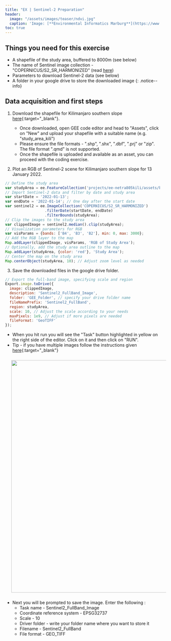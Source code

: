 ```yaml
---
title: "EX | Sentinel-2 Preparation"
header:
  image: "/assets/images/teaser/ndvi.jpg"
  caption: 'Image: [**Environmental Informatics Marburg**](https://www.uni-marburg.de/en/fb19/disciplines/physisch/environmentalinformatics){:target="_blank"}'
toc: true  
---
```


## Things you need for this exercise
* A shapefile of the study area, buffered to 8000m (see below)
* The name of Sentinel image collection - "COPERNICUS/S2_SR_HARMONIZED" (read [here](https://developers.google.com/earth-engine/datasets/catalog/COPERNICUS_S2_SR_HARMONIZED)) 
* Parameters to download Sentinel-2 data  (see below)
* A folder in your google drive to store the downloaded image
{: .notice--info}


## Data acquisition and first steps

1. Download the shapefile for Kilimanjaro southern slope [here](http://85.214.102.111/kili_data/){:target="_blank"}.
	* Once downloaded, open GEE code editor and head to "Assets", click on "New" and upload your shapefile with a suitable name (e.g. "study_area_kili") 
	* Please ensure the file formats - ".shp", ".shx", ".dbf", ".prj" or "zip". The file format ".qmd" is not supported. 
	* Once the shapefile is uploaded and available as an asset, you can proceed with the coding exercise.

2. Plot an RGB of Sentinel-2 scene for Kilimanjaro southern slope for 13 January 2022. 
   
```js
// Define the study area
var studyArea = ee.FeatureCollection('projects/ee-netra805kili/assets/buffered_8000m_veg_aug1_kili_ses')
// Import Sentinel-2 data and filter by date and study area
var startDate = '2022-01-13';
var endDate = '2022-01-14'; // One day after the start date
var sentinel2 = ee.ImageCollection('COPERNICUS/S2_SR_HARMONIZED')
                  .filterDate(startDate, endDate)
                  .filterBounds(studyArea);
// Clip the images to the study area
var clippedImage = sentinel2.median().clip(studyArea);
// Visualization parameters for RGB
var visParams = {bands: ['B4', 'B3', 'B2'], min: 0, max: 3000};
// Add the RGB layer to the map
Map.addLayer(clippedImage, visParams, 'RGB of Study Area');
// Optionally, add the study area outline to the map
Map.addLayer(studyArea, {color: 'red'}, 'Study Area');
// Center the map on the study area
Map.centerObject(studyArea, 10); // Adjust zoom level as needed
```

3. Save the downloaded files in the google drive folder.

```js
// Export the full-band image, specifying scale and region
Export.image.toDrive({
  image: clippedImage,
  description: 'Sentinel2_FullBand_Image',
  folder: 'GEE_Folder', // specify your drive folder name
  fileNamePrefix: 'Sentinel2_FullBand',
  region: studyArea,
  scale: 10, // Adjust the scale according to your needs
  maxPixels: 1e9, // Adjust if more pixels are needed
  fileFormat: 'GeoTIFF'
});
```
* When you hit run you will see the "Task" button highlighted in yellow on the right side of the editor. Click on it and then click on "RUN". 
* Tip - if you have multiple images follow the instructions given [here](https://benny.istan.to/blog/20220319-batch-task-execution-in-google-earth-engine-code-editor){:target="_blank"}

<img src="task_gee.png" width="1280" height="755" align="centre" vspace="10" hspace="20">

* Next you will be prompted to save the image. Enter the following :
	* Task name -  Sentinel2_FullBand_Image
	* Coordinate reference system - EPSG32737
	* Scale - 10
	* Driver folder - write your folder name where you want to store it
	* Filename - Sentinel2_FullBand
	* File format - GEO_TIFF


